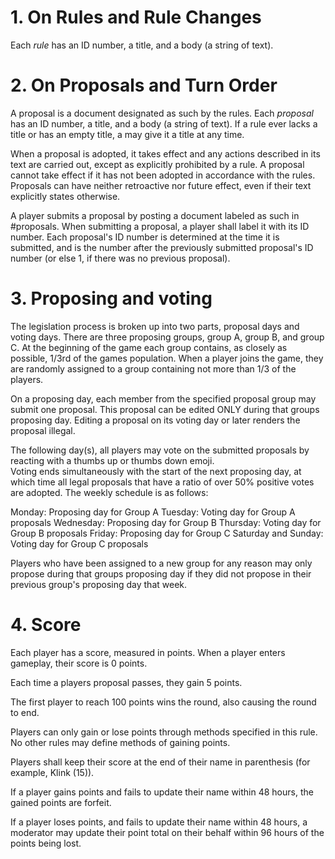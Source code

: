 # 1. On Rules and Rule Changes 

Each *rule* has an ID number, a title, and a body (a string of text).

# 2. On Proposals and Turn Order 
A proposal is a document designated as such by the rules. 
Each *proposal* has an ID number, a title, and a body (a string of text). 
If a rule ever lacks a title or has an empty title, a may give it a title at any time.

When a proposal is adopted, it takes effect and any actions described in its text are carried out, except as explicitly prohibited by a rule. 
A proposal cannot take effect if it has not been adopted in accordance with the rules. 
Proposals can have neither retroactive nor future effect, even if their text explicitly states otherwise.

A player submits a proposal by posting a document labeled as such in #proposals. 
When submitting a proposal, a player shall label it with its ID number. 
Each proposal's ID number is determined at the time it is submitted, and is the number after the previously submitted proposal's ID number (or else 1, if there was no previous proposal).

# 3. Proposing and voting

The legislation process is broken up into two parts, proposal days and voting days. 
There are three proposing groups, group A, group B, and group C.
At the beginning of the game each group contains, as closely as possible, 1/3rd of the games population. 
When a player joins the game, they are randomly assigned to a group containing not more than 1/3 of the players.

On a proposing day, each member from the specified proposal group may submit one proposal. 
This proposal can be edited ONLY during that groups proposing day. 
Editing a proposal on its voting day or later renders the proposal illegal. 

The following day(s), all players may vote on the submitted proposals by reacting with a thumbs up or thumbs down emoji.  
Voting ends simultaneously with the start of the next proposing day, at which time all legal proposals that have a ratio of over 50% positive votes are adopted.
The weekly schedule is as follows:

Monday: Proposing day for Group A
Tuesday: Voting day for Group A proposals
Wednesday: Proposing day for Group B
Thursday: Voting day for Group B proposals
Friday: Proposing day for Group C 
Saturday and Sunday: Voting day for Group C proposals 

Players who have been assigned to a new group for any reason may only propose during that groups proposing day if they did not propose in their previous group's proposing day that week.

# 4.  Score

Each player has a score, measured in points. 
When a player enters gameplay, their score is 0 points. 

Each time a players proposal passes, they gain 5 points. 

The first player to reach 100 points wins the round, also causing the round to end. 

Players can only gain or lose points through methods specified in this rule. No other rules may define methods of gaining points.  

Players shall keep their score at the end of their name in parenthesis (for example, Klink (15)). 

If a player gains points and fails to update their name within 48 hours, the gained points are forfeit. 

If a player loses points, and fails to update their name within 48 hours, a moderator may update their point total on their behalf within 96 hours of the points being lost. 

